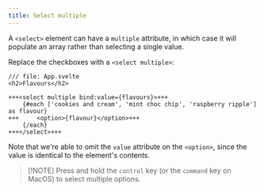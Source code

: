 ```yaml
---
title: Select multiple
---
```


A `<select>` element can have a `multiple` attribute, in which case it will populate an array rather than selecting a single value.

Replace the checkboxes with a `<select multiple>`:

```svelte
/// file: App.svelte
<h2>Flavours</h2>

+++<select multiple bind:value={flavours}>+++
	{#each ['cookies and cream', 'mint choc chip', 'raspberry ripple'] as flavour}
+++		<option>{flavour}</option>+++
	{/each}
+++</select>+++
```

Note that we're able to omit the `value` attribute on the `<option>`, since the value is identical to the element's contents.

> [!NOTE] Press and hold the `control` key (or the `command` key on MacOS) to select multiple options.
